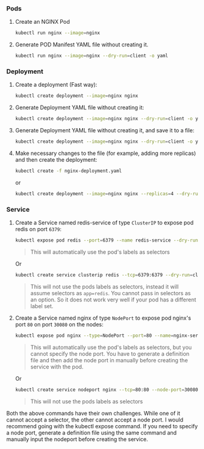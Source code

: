 ### Pods
1. Create an NGINX Pod
    ```sh
    kubectl run nginx --image=nginx
    ```
2. Generate POD Manifest YAML file without creating it.
    ```sh
    kubectl run nginx --image=nginx --dry-run=client -o yaml
    ```
### Deployment
1. Create a deployment (Fast way):
    ```sh
    kubectl create deployment --image=nginx nginx
    ```
2. Generate Deployment YAML file without creating it:

    ```sh
    kubectl create deployment --image=nginx nginx --dry-run=client -o yaml
    ```
3. Generate Deployment YAML file without creating it, and save it to a file:
    ```sh
    kubectl create deployment --image=nginx nginx --dry-run=client -o yaml > nginx-deployment.yaml
    ```
4. Make necessary changes to the file (for example, adding more replicas) and then create the deployment:
    ```sh
    kubectl create -f nginx-deployment.yaml
    ```
    or 
    ```sh
    kubectl create deployment --image=nginx nginx --replicas=4 --dry-run=client -o yaml > nginx-deployment.yaml
    ```
### Service

1. Create a Service named redis-service of type `ClusterIP` to expose pod redis on port `6379`:
    ```sh
    kubectl expose pod redis --port=6379 --name redis-service --dry-run=client -o yaml
    ```
    > This will automatically use the pod's labels as selectors
    
    Or
    ```sh
    kubectl create service clusterip redis --tcp=6379:6379 --dry-run=client -o yaml 
    ```
    > This will not use the pods labels as selectors, instead it will assume selectors as `app=redis`. You cannot pass in selectors as an option. So it does not work very well if your pod has a different label set.


2. Create a Service named nginx of type `NodePort` to expose pod nginx's port `80` on port `30080` on the nodes:
    ```sh
    kubectl expose pod nginx --type=NodePort --port=80 --name=nginx-service --dry-run=client -o yaml
    ```
    > This will automatically use the pod's labels as selectors, but you cannot specify the node port. You have to generate a definition file and then add the node port in manually before creating the service with the pod.

    Or
    ```sh
    kubectl create service nodeport nginx --tcp=80:80 --node-port=30080 --dry-run=client -o yaml
    ```

    > This will not use the pods labels as selectors

Both the above commands have their own challenges. While one of it cannot accept a selector, the other cannot accept a node port. I would recommend going with the kubectl expose command. If you need to specify a node port, generate a definition file using the same command and manually input the nodeport before creating the service.